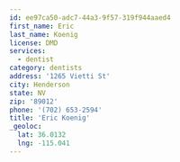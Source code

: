 ```yaml
---
id: ee97ca50-adc7-44a3-9f57-319f944aaed4
first_name: Eric
last_name: Koenig
license: DMD
services:
  - dentist
category: dentists
address: '1265 Vietti St'
city: Henderson
state: NV
zip: '89012'
phone: '(702) 653-2594'
title: 'Eric Koenig'
_geoloc:
  lat: 36.0132
  lng: -115.041
---
```

